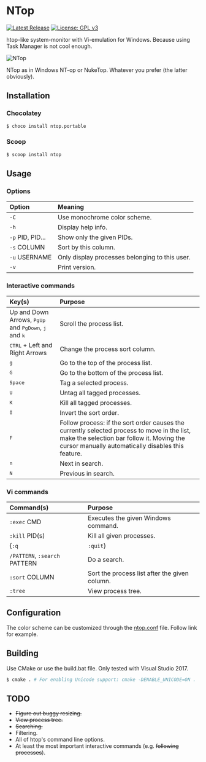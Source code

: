 # NTop

[![Latest Release](https://img.shields.io/github/release/Nuke928/NTop.svg)](https://github.com/Nuke928/NTop/releases/latest)
[![License: GPL v3](https://img.shields.io/badge/License-GPLv3-blue.svg)](https://www.gnu.org/licenses/gpl-3.0)

htop-like system-monitor with Vi-emulation for Windows. Because using Task Manager is not cool enough.

![NTop](https://user-images.githubusercontent.com/4589491/56905702-3c3d5c80-6a90-11e9-991c-b7a398742614.PNG)

NTop as in Windows NT-op or NukeTop. Whatever you prefer (the latter obviously).

## Installation

### Chocolatey

```sh
$ choco install ntop.portable
```

### Scoop

```sh
$ scoop install ntop
```

## Usage

### Options

| Option | Meaning |
|:---|:---|
| `-C` | Use monochrome color scheme. |
| `-h` | Display help info. |
| `-p` PID, PID... | Show only the given PIDs. |
| `-s` COLUMN | Sort by this column. |
| `-u` USERNAME | Only display processes belonging to this user. |
| `-v` | Print version. |

### Interactive commands

| Key(s) | Purpose |
|:---|:---|
| Up and Down Arrows, <kbd>PgUp</kbd> and <kbd>PgDown</kbd>, <kbd>j</kbd> and <kbd>k</kbd> | Scroll the process list. |
| <kbd>CTRL</kbd> + Left and Right Arrows | Change the process sort column. |
| <kbd>g</kbd> | Go to the top of the process list. |
| <kbd>G</kbd> | Go to the bottom of the process list. |
| <kbd>Space</kbd> | Tag a selected process. |
| <kbd>U</kbd> | Untag all tagged processes. |
| <kbd>K</kbd> | Kill all tagged processes. |
| <kbd>I</kbd> | Invert the sort order. |
| <kbd>F</kbd> | Follow process: if the sort order causes the currently selected process to move in the list, make the selection bar follow it. Moving the cursor manually automatically disables this feature. |
| <kbd>n</kbd> | Next in search. |
| <kbd>N</kbd> | Previous in search. |

### Vi commands

| Command(s) | Purpose |
|:---|:---|
| `:exec` CMD | Executes the given Windows command. |
| `:kill` PID(s) | Kill all given processes. |
| {`:q`|`:quit`} | Quit NTop. |
| `/PATTERN`, `:search` PATTERN | Do a search. |
| `:sort` COLUMN | Sort the process list after the given column. |
| `:tree` | View process tree. |

## Configuration

The color scheme can be customized through the [ntop.conf](ntop.conf) file. Follow link for example.

## Building

Use CMake or use the build.bat file. Only tested with Visual Studio 2017.

```sh
$ cmake . # For enabling Unicode support: cmake -DENABLE_UNICODE=ON .
```

## TODO

* ~~Figure out buggy resizing.~~
* ~~View process tree.~~
* ~~Searching.~~
* Filtering.
* All of htop's command line options.
* At least the most important interactive commands (e.g. ~~following processes~~).
